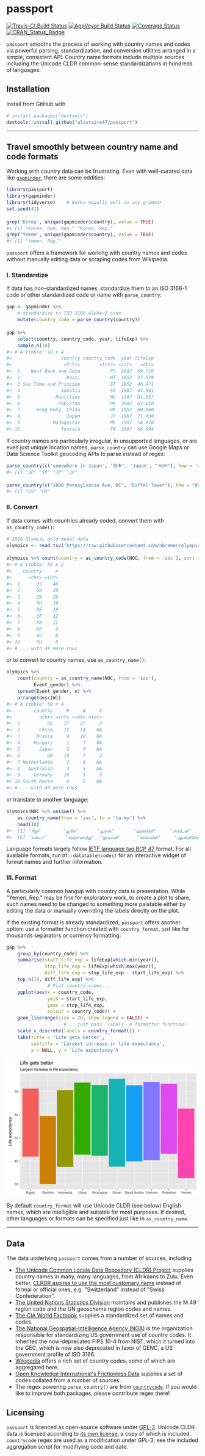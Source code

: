 
<!-- README.md is generated from README.Rmd. Please edit that file -->
passport
========

[![Travis-CI Build Status](https://travis-ci.org/alistaire47/passport.svg?branch=master)](https://travis-ci.org/alistaire47/passport) [![AppVeyor Build Status](https://ci.appveyor.com/api/projects/status/github/alistaire47/passport?branch=master&svg=true)](https://ci.appveyor.com/project/alistaire47/passport) [![Coverage Status](https://codecov.io/gh/alistaire47/passport/branch/master/graph/badge.svg)](https://codecov.io/gh/alistaire47/passport) [![CRAN\_Status\_Badge](https://www.r-pkg.org/badges/version/passport)](https://cran.r-project.org/package=passport)

`passport` smooths the process of working with country names and codes via powerful parsing, standardization, and conversion utilities arranged in a simple, consistent API. Country name formats include multiple sources including the Unicode CLDR common-sense standardizations in hundreds of languages.

Installation
------------

Install from GitHub with

``` r
# install.packages("devtools")
devtools::install_github("alistaire47/passport")
```

------------------------------------------------------------------------

Travel smoothly between country name and code formats
-----------------------------------------------------

Working with country data can be frustrating. Even with well-curated data like [`gapminder`](https://github.com/jennybc/gapminder), there are some oddities:

``` r
library(passport)
library(gapminder)
library(tidyverse)    # Works equally well in any grammar.
set.seed(47)

grep('Korea', unique(gapminder$country), value = TRUE)
#> [1] "Korea, Dem. Rep." "Korea, Rep."
grep('Yemen', unique(gapminder$country), value = TRUE)
#> [1] "Yemen, Rep."
```

`passport` offers a framework for working with country names and codes without manually editing data or scraping codes from Wikipedia.

### I. Standardize

If data has non-standardized names, standardize them to an ISO 3166-1 code or other standardized code or name with `parse_country`:

``` r
gap <- gapminder %>% 
    # standardize to ISO 3166 Alpha-2 code
    mutate(country_code = parse_country(country))

gap %>%
    select(country, country_code, year, lifeExp) %>%
    sample_n(10)
#> # A tibble: 10 x 4
#>                  country country_code  year lifeExp
#>                   <fctr>       <fctr> <int>   <dbl>
#>  1    West Bank and Gaza           PS  1992  69.718
#>  2                 Haiti           HT  1952  37.579
#>  3 Sao Tome and Principe           ST  1952  46.471
#>  4               Somalia           SO  1987  44.501
#>  5             Mauritius           MU  1967  61.557
#>  6              Pakistan           PK  2002  63.610
#>  7      Hong Kong, China           HK  1952  60.960
#>  8                 Japan           JP  1967  71.430
#>  9            Madagascar           MG  1997  54.978
#> 10               Tunisia           TN  1987  66.894
```

If country names are particularly irregular, in unsupported languages, or are even just unique location names, `parse_country` can use Google Maps or Data Science Toolkit geocoding APIs to parse instead of regex:

``` r
parse_country(c('somewhere in Japan', '日本', 'Japon', "जापान"), how = 'dstk')
#> [1] "JP" "JP" "JP" "JP"

parse_country(c("1600 Pennsylvania Ave, DC", "Eiffel Tower"), how = "dstk")
#> [1] "US" "FR"
```

### II. Convert

If data comes with countries already coded, convert them with `as_country_code()`:

``` r
# 2016 Olympic gold medal data
olympics <- read_tsv('https://raw.githubusercontent.com/nbremer/olympicfeathers/gh-pages/data/raw%20medal%20data/Rio%202016%20gold%20medal%20winners.txt')

olympics %>% count(country = as_country_code(NOC, from = 'ioc'), sort = TRUE)
#> # A tibble: 59 x 2
#>    country     n
#>      <chr> <int>
#>  1      US    46
#>  2      GB    28
#>  3      CN    26
#>  4      RU    19
#>  5      DE    18
#>  6      JP    12
#>  7      FR    11
#>  8      KR     9
#>  9      AU     8
#> 10      HU     8
#> # ... with 49 more rows
```

or to convert to country names, use `as_country_name()`:

``` r
olympics %>% 
    count(country = as_country_name(NOC, from = 'ioc'), 
          Event_gender) %>% 
    spread(Event_gender, n) %>% 
    arrange(desc(W))
#> # A tibble: 59 x 4
#>        country     M     W     X
#>          <chr> <int> <int> <int>
#>  1          US    17    27     2
#>  2       China    12    14    NA
#>  3      Russia     9    10    NA
#>  4     Hungary     1     7    NA
#>  5       Japan     5     7    NA
#>  6          UK    19     7     2
#>  7 Netherlands     2     6    NA
#>  8   Australia     3     5    NA
#>  9     Germany    10     5     3
#> 10 South Korea     4     5    NA
#> # ... with 49 more rows
```

or translate to another language:

``` r
olympics$NOC %>% unique() %>% 
    as_country_name(from = 'ioc', to = 'ta-my') %>% 
    head(10)
#>  [1] "சீனா"        "யூகே"       "யூஎஸ்"       "ஹங்கேரி"     "ஸ்வீடன்"      
#>  [6] "கனடா"       "நெதர்லாந்து"  "ஜப்பான்"      "ஸ்பெயின்"     "ஆஸ்திரேலியா"
```

Language formats largely follow [IETF language tag BCP 47](https://en.wikipedia.org/wiki/IETF_language_tag) format. For all available formats, run `DT::datatable(codes)` for an interactive widget of format names and further information.

### III. Format

A particularly common hangup with country data is presentation. While "Yemen, Rep." may be fine for exploratory work, to create a plot to share, such names need to be changed to something more palatable either by editing the data or manually overriding the labels directly on the plot.

If the existing format is already standardized, `passport` offers another option: use a formatter function created with `country_format`, just like for thousands separators or currency formatting:

``` r
gap %>% 
    group_by(country_code) %>% 
    summarise(start_life_exp = lifeExp[which.min(year)], 
              stop_life_exp = lifeExp[which.max(year)], 
              diff_life_exp = stop_life_exp - start_life_exp) %>% 
    top_n(10, diff_life_exp) %>%
               # Plot country codes...
    ggplot(aes(x = country_code,
               ymin = start_life_exp, 
               ymax = stop_life_exp, 
               colour = country_code)) + 
    geom_linerange(size = 20, show.legend = FALSE) + 
                     # ...just pass `labels` a formatter function!
    scale_x_discrete(labels = country_format()) + 
    labs(title = 'Life gets better',
         subtitle = 'Largest increase in life expectancy',
         x = NULL, y = 'Life expectancy')
```

![](man/figures/README-format-1.png)

By default `country_format` will use Unicode CLDR (see below) English names, which are intelligible and suitable for most purposes. If desired, other languages or formats can be specified just like in `as_country_name`.

------------------------------------------------------------------------

Data
----

The data underlying `passport` comes from a number of sources, including

-   [The Unicode Common Locale Data Repository (CLDR) Project](http://cldr.unicode.org/) supplies country names in many, many languages, from Afrikaans to Zulu. Even better, [CLRDR aspires to use the most customary name](http://cldr.unicode.org/translation/country-names) instead of formal or official ones, e.g. "Switzerland" instead of "Swiss Confederation".
-   [The United Nations Statistics Division](https://unstats.un.org/unsd/methodology/m49/overview/) maintains and publishes the M.49 region code and the UN geoscheme region codes and names.
-   [The CIA World Factbook](https://www.cia.gov/library/publications/the-world-factbook/index.html) supplies a standardized set of names and codes.
-   [The National Geospatial-Intelligence Agency (NGA)](http://geonames.nga.mil/gns/html/countrycodes.html) is the organization responsible for standardizing US government use of country codes. It inherited the now-deprecated FIPS 10-4 from NIST, which it turned into the GEC, which is now also deprecated in favor of GENC, a US government profile of ISO 3166.
-   [Wikipedia](https://en.wikipedia.org/wiki/Category:Lists_of_country_codes) offers a rich set of country codes, some of which are aggregated here.
-   [Open Knowledge International's Frictionless Data](http://data.okfn.org/data/core/country-codes) supplies a set of codes collated from a number of sources.
-   The regex powering `parse_country()` are from [`countrycode`](https://github.com/vincentarelbundock/countrycode). If you would like to improve both packages, please contribute regex there!

Licensing
---------

`passport` is licenced as open-source software under [GPL-3](https://www.gnu.org/licenses/gpl.html). Unicode CLDR data is licensed according to [its own license](https://github.com/unicode-cldr/cldr-json/blob/master/LICENSE), a copy of which is included. `countrycode` regex are used as a modification under GPL-3; see the included aggregation script for modifiying code and date.
